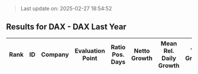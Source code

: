 > Last update on: 2025-02-27 18:54:52

## Results for DAX - DAX Last Year

| Rank | ID | Company | Evaluation Point | Ratio Pos. Days | Netto Growth | Mean Rel. Daily Growth | Tot. Growth | Current Price | Sector |
| --- | --- | --- | --- | --- | --- | --- | --- | --- | --- |


